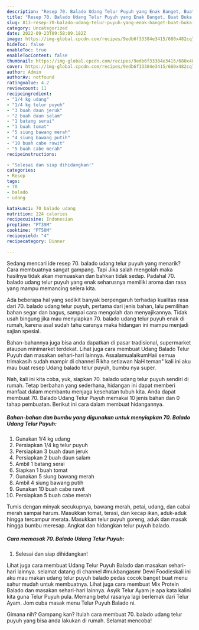 ```yaml
---
description: "Resep 70. Balado Udang Telur Puyuh yang Enak Banget, Buat Buka Puasa}"
title: "Resep 70. Balado Udang Telur Puyuh yang Enak Banget, Buat Buka Puasa}"
slug: 813-resep-70-balado-udang-telur-puyuh-yang-enak-banget-buat-buka-puasa
category: Uncategorized
date: 2022-09-23T09:58:09.182Z
image: https://img-global.cpcdn.com/recipes/9edb6f33384e3415/680x482cq70/70-balado-udang-telur-puyuh-foto-resep-utama.jpg
hideToc: false
enableToc: true
enableTocContent: false
thumbnail: https://img-global.cpcdn.com/recipes/9edb6f33384e3415/680x482cq70/70-balado-udang-telur-puyuh-foto-resep-utama.jpg
cover: https://img-global.cpcdn.com/recipes/9edb6f33384e3415/680x482cq70/70-balado-udang-telur-puyuh-foto-resep-utama.jpg
author: Admin
authorAv: notfound
ratingvalue: 4.2
reviewcount: 11
recipeingredient:
- "1/4 kg udang"
- "1/4 kg telur puyuh"
- "3 buah daun jeruk"
- "2 buah daun salam"
- "1 batang serai"
- "1 buah tomat"
- "5 siung bawang merah"
- "4 siung bawang putih"
- "10 buah cabe rawit"
- "5 buah cabe merah"
recipeinstructions:

- "Selesai dan siap dihidangkan!"
categories:
- Resep
tags:
- 70
- balado
- udang

katakunci: 70 balado udang 
nutrition: 224 calories
recipecuisine: Indonesian
preptime: "PT39M"
cooktime: "PT50M"
recipeyield: "4"
recipecategory: Dinner

---
```



Sedang mencari ide resep 70. balado udang telur puyuh yang menarik? Cara membuatnya sangat gampang. Tapi Jika salah mengolah maka hasilnya tidak akan memuaskan dan bahkan tidak sedap. Padahal 70. balado udang telur puyuh yang enak seharusnya memiliki aroma dan rasa yang mampu memancing selera kita.


Ada beberapa hal yang sedikit banyak berpengaruh terhadap kualitas rasa dari 70. balado udang telur puyuh, pertama dari jenis bahan, lalu pemilihan bahan segar dan bagus, sampai cara mengolah dan menyajikannya. Tidak usah bingung jika mau menyiapkan 70. balado udang telur puyuh enak di rumah, karena asal sudah tahu caranya maka hidangan ini mampu menjadi sajian spesial.

Bahan-bahannya juga bisa anda dapatkan di pasar tradisional, supermarket ataupun minimarket terdekat. Lihat juga cara membuat Udang Balado Telur Puyuh dan masakan sehari-hari lainnya. AssalamualaikumHaii semua trimakasih sudah mampir di channel Rikha setiawan NaH teman&#34; kali ini aku mau buat resep Udang balado telur puyuh, bumbu nya super.


Nah, kali ini kita coba, yuk, siapkan 70. balado udang telur puyuh sendiri di rumah. Tetap berbahan yang sederhana, hidangan ini dapat memberi manfaat dalam membantu menjaga kesehatan tubuh kita. Anda dapat membuat 70. Balado Udang Telur Puyuh memakai 10 jenis bahan dan 0 tahap pembuatan. Berikut ini cara dalam membuat hidangannya.

<!--inarticleads1-->

##### Bahan-bahan dan bumbu yang digunakan untuk menyiapkan 70. Balado Udang Telur Puyuh:

1. Gunakan 1/4 kg udang
1. Persiapkan 1/4 kg telur puyuh
1. Persiapkan 3 buah daun jeruk
1. Persiapkan 2 buah daun salam
1. Ambil 1 batang serai
1. Siapkan 1 buah tomat
1. Gunakan 5 siung bawang merah
1. Ambil 4 siung bawang putih
1. Gunakan 10 buah cabe rawit
1. Persiapkan 5 buah cabe merah


Tumis dengan minyak secukupnya, bawang merah, petai, udang, dan cabai merah sampai harum. Masukkan tomat, terasi, dan kecap ikan, aduk-aduk hingga tercampur merata. Masukkan telur puyuh goreng, aduk dan masak hingga bumbu meresap. Angkat dan hidangkan telur puyuh balado. 

<!--inarticleads2-->

##### Cara memasak 70. Balado Udang Telur Puyuh:


1. Selesai dan siap dihidangkan!

Lihat juga cara membuat Udang Telur Puyuh Balado dan masakan sehari-hari lainnya. selamat datang di channel #mukbangasmr Dewi Foodieskali ini aku mau makan udang telur puyuh balado pedas cocok banget buat menu sahur mudah untuk membuatnya. Lihat juga cara membuat Mix Protein Balado dan masakan sehari-hari lainnya. Asyik Telur Ayam je apa kata kalini kita guna Telur Puyuh pula. Memang betul rasanya lagi berlemak dari Telur Ayam. Jom cuba masak menu Telur Puyuh Balado ni. 

Gimana nih? Gampang kan? Itulah cara membuat 70. balado udang telur puyuh yang bisa anda lakukan di rumah. Selamat mencoba!

